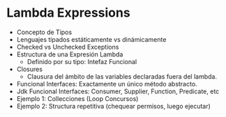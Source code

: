 # Lambda Expressions

- Concepto de Tipos
- Lenguajes tipados estáticamente vs dinámicamente
- Checked vs Unchecked Exceptions
- Estructura de una Expresión Lambda
  - Definido por su tipo: Intefaz Funcional
- Closures
  - Clausura del ámbito de las variables declaradas fuera del lambda.
- Funcional Interfaces: Exactamente un único método abstracto.
- Jdk Funcional Interfaces: Consumer, Supplier, Function, Predicate, etc
- Ejemplo 1: Collecciones (Loop Concursos)
- Ejemplo 2: Structura repetitiva (chequear permisos, luego ejecutar)
